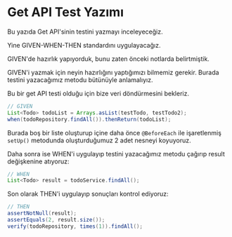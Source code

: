 # Get API Test Yazımı

Bu yazıda Get API'sinin testini yazmayı inceleyeceğiz.

Yine GIVEN-WHEN-THEN standardını uygulayacağız.

GIVEN'de hazırlık yapıyorduk, bunu zaten önceki notlarda belirtmiştik.

GIVEN'i yazmak için neyin hazırlığını yaptığımızı bilmemiz gerekir. Burada testini yazacağımız metodu bütünüyle anlamalıyız.

Bu bir get API testi olduğu için bize veri döndürmesini bekleriz.

```java 
// GIVEN
List<Todo> todoList = Arrays.asList(testTodo, testTodo2);
when(todoRepository.findAll()).thenReturn(todoList);
```

Burada boş bir liste oluşturup içine daha önce `@BeforeEach` ile işaretlenmiş `setUp()` metodunda oluşturduğumuz 2 adet nesneyi koyuyoruz.

Daha sonra ise WHEN'i uygulayıp testini yazacağımız metodu çağırıp result değişkenine atıyoruz:

```java
// WHEN
List<Todo> result = todoService.findAll();
```

Son olarak THEN'i uygulayıp sonuçları kontrol ediyoruz:

```java
// THEN
assertNotNull(result);
assertEquals(2, result.size());
verify(todoRepository, times(1)).findAll();
```
